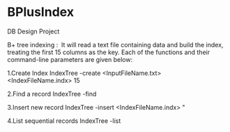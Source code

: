 # BPlusIndex
DB Design Project

B+ tree indexing :  It will read a text file containing data and build the index, treating the first 15 columns as the key.
Each of the functions and their command-line parameters are given below:

1.Create Index
IndexTree -create <InputFileName.txt> <IndexFileName.indx> 15

2.Find a record
IndexTree -find <index filename> <key>

3.Insert new record
IndexTree -insert <IndexFileName.indx> "<data to be inserted>

4.List sequential records
IndexTree -list <index filename> <starting key> <count>


